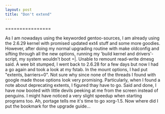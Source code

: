 ```yaml
---
layout: post
title: "Don't extend"
---
```


================

As I am nowadays using the keyworded gentoo-sources, I am already using the 2.6.29 kernel with promised updated ext4 stuff and some more goodies. However, after doing my normal upgrading routine with make oldconfig and sifting through all the new options, running my 'build kernel and drivers'-script, my system wouldn't boot =|. Unable to remount read-write dmesg said. A wee bit stumped, I went back to 2.6.28 for a few days but now I had a go again and took a look at my fstab. In the mount options, I had put "extents, barriers=0". Not sure why since none of the threads I found with google made those options look very promising. Particularly, when I found a note about deprecating extents, I figured thay have to go.  Said and done, I have now booted with little devils peeking at me from the screen instead of penguins. I might have noticed a very slight speedup when starting programs too. 
Ah, portage tells me it's time to go xorg-1.5. Now where did I put the bookmark for the upgrade guide...
